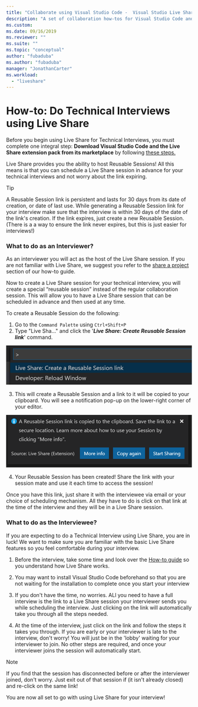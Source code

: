 ```yaml
---
title: "Collaborate using Visual Studio Code -  Visual Studio Live Share | Microsoft Docs"
description: "A set of collaboration how-tos for Visual Studio Code and Live Share."
ms.custom:
ms.date: 09/16/2019
ms.reviewer: ""
ms.suite: ""
ms.topic: "conceptual"
author: "fubaduba"
ms.author: "fubaduba"
manager: "JonathanCarter"
ms.workload: 
  - "liveshare"
---
```

<!--
Copyright © Microsoft Corporation
All rights reserved.
Creative Commons Attribution 4.0 License (International): https://creativecommons.org/licenses/by/4.0/legalcode
-->

# How-to: Do Technical Interviews using Live Share

Before you begin using Live Share for Technical Interviews, you must complete one integral step: **Download Visual Studio Code and the Live Share extension pack from its marketplace** by following [these steps.](../how-to-guides/vscode.md)

Live Share provides you the ability to host Reusable Sessions! All this means is that you can schedule a Live Share session in advance for your technical interviews and not worry about the link expiring.

> [!TIP] 
>A Reusable Session link is persistent and lasts for 30 days from its date of creation, or date of last use. While generating a Reusable Session link for your interview make sure that the interview is within 30 days of the date of the link's creation. If the link expires, just create a new Reusable Session. (There is a a way to ensure the link never expires, but this is just easier for interviews!)

### **What to do as an Interviewer?**

As an interviewer you will act as the host of the Live Share session. If you are not familiar with Live Share, we suggest you refer to the [share a project](../how-to-guides/vscode.md) section of our how-to guide.

Now to create a Live Share session for your technical interview, you will create a special “reusable session” instead of the regular collaboration session. This will allow you to have a Live Share session that can be scheduled in advance and then used at any time.

To create a Reusable Session do the following:

1. Go to the `Command Palette` using `Ctrl+Shift+P`
1. Type "Live Sha..." and click the '**_Live Share: Create Reusable Session link_**' command.

![vscode-reusablesessioncmd](../media/vscode-cmdpalette-createreusablelink.png)

3. This will create a Reusable Session and a link to it will be copied to your clipboard. You will see a notification pop-up on the lower-right corner of your editor.

![vscode-reusablesessionnotif](../media/vscode-notification-resuablesession.png)

4. Your Reusable Session has been created! Share the link with your session mate and use it each time to access the session!

Once you have this link, just share it with the interviewee via email or your choice of scheduling mechanism. All they have to do is click on that link at the time of the interview and they will be in a Live Share session. 

### **What to do as the Interviewee?**

If you are expecting to do a Technical Interview using Live Share, you are in luck! We want to make sure you are familiar with the basic Live Share features so you feel comfortable during your interview.

1. Before the interview, take some time and look over the [How-to guide](../how-to-guides/vscode.md) so you understand how Live Share works.

1. You may want to install Visual Studio Code beforehand so that you are not waiting for the installation to complete once you start your interview

1. If you don't have the time, no worries. ALl you need to have a full interview is the link to a Live Share session your interviewer sends you while scheduling the interview. Just clicking on the link will automatically take you through all the steps needed.

1. At the time of the interview, just click on the link and follow the steps it takes you through. If you are early or your interviewer is late to the interview, don't worry! You will just be in the 'lobby' waiting for your interviewer to join. No other steps are required, and once your interviewer joins the session will automatically start.

>[!NOTE]
>If you find that the session has disconnected before or after the interviewer joined, don't worry. Just exit out of that session if (it isn't already closed) and re-click on the same link!

You are now all set to go with using Live Share for your interview! 
